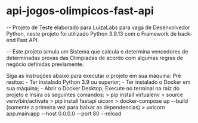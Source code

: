 # api-jogos-olimpicos-fast-api

-- Projeto de Teste elaborado para LuizaLabs para vaga de Desenvolvedor Python, neste projeto foi utilizado Python 3.9.13 com o Framework de back-end Fast API.

-- Este projeto simula um Sistema que calcula e determina vencedores de determinadas provas das Olímpiadas de acordo com algumas regras de negócio definidas previamente.

Siga as instruções abaixo para executar o projeto em sua máquina:
    Pré resitos:
        - Ter instalado Python 3.9 ou superior;
        - Ter instalado o Docker em sua máquina;
        - Abrir o Docker Desktop;
    Execute no terminal na raiz do projeto e insira os seguintes comandos:
        > pip install virtualenv
        > source venv/bin/activate
        > pip install fastapi uicorn
        > docker-compose up --build (somente a primeira vez para baixar as dependencias)
        > uvicorn app.main:app --host 0.0.0.0 --port 80 --reload